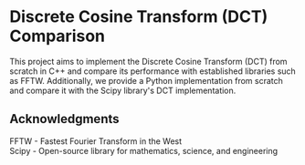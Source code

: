 # Discrete Cosine Transform (DCT) Comparison

This project aims to implement the Discrete Cosine Transform (DCT) from scratch in C++ and compare its performance with established libraries such as FFTW. Additionally, we provide a Python implementation from scratch and compare it with the Scipy library's DCT implementation.

## Acknowledgments
FFTW - Fastest Fourier Transform in the West  
Scipy - Open-source library for mathematics, science, and engineering
